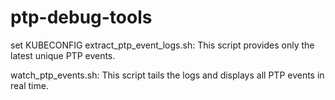 # ptp-debug-tools
set KUBECONFIG
extract_ptp_event_logs.sh: This script provides only the latest unique PTP events.

watch_ptp_events.sh: This script tails the logs and displays all PTP events in real time.
